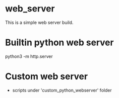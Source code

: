 # web_server

This is a simple web server build.

# Builtin python web server

python3 -m http.server

# Custom web server

- scripts under 'custom_python_webserver' folder
